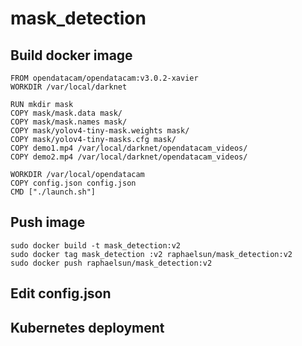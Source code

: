# mask_detection
## Build docker image
```
FROM opendatacam/opendatacam:v3.0.2-xavier
WORKDIR /var/local/darknet

RUN mkdir mask
COPY mask/mask.data mask/
COPY mask/mask.names mask/
COPY mask/yolov4-tiny-mask.weights mask/
COPY mask/yolov4-tiny-masks.cfg mask/
COPY demo1.mp4 /var/local/darknet/opendatacam_videos/
COPY demo2.mp4 /var/local/darknet/opendatacam_videos/

WORKDIR /var/local/opendatacam
COPY config.json config.json
CMD ["./launch.sh"]
```

## Push image
```
sudo docker build -t mask_detection:v2
sudo docker tag mask_detection :v2 raphaelsun/mask_detection:v2
sudo docker push raphaelsun/mask_detection:v2
```

## Edit config.json

## Kubernetes deployment
